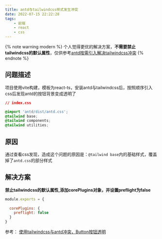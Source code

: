 ```yaml
---
title: antd与tailwindcss样式发生冲突
date: 2022-07-15 22:22:28
tags:
    - 前端
    - react
    - css
---
```


{% note warning modern %}
个人觉得更优的解决方案，**不需要禁止tailwindcss的默认属性**，仅供参考[antd按需引入解决tailwindcss冲突](/react/antd按需引入css(less)/)
{% endnote %}


## 问题描述
项目使用vite构建，模板为react-ts，安装antd与tailwindcss后，按照顺序引入css后发现antd的按钮背景变成透明了
```css
// index.css

@import 'antd/dist/antd.css';
@tailwind base;
@tailwind components;
@tailwind utilities;

```

## 原因

通过查看css发现，造成这个问题的原因是：`@tailwind base`内的基础样式，覆盖掉了`antd.css`的部分样式

## 解决方案

**禁止tailwindcss的默认属性,添加corePlugins对象，并设置preflight为false**

```javascript
module.exports = {
  
  corePlugins: {
    preflight: false
  }
}
```

参考：
[使用tailwindcss与antd冲突，Button按钮透明](https://segmentfault.com/a/1190000041781474)